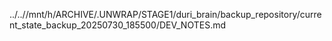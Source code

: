 ../..//mnt/h/ARCHIVE/.UNWRAP/STAGE1/duri_brain/backup_repository/current_state_backup_20250730_185500/DEV_NOTES.md